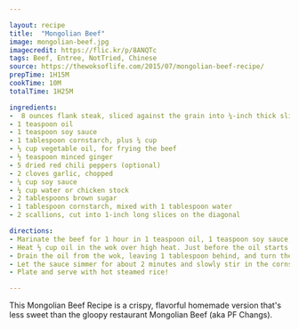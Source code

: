 ```yaml
---

layout: recipe
title:  "Mongolian Beef"
image: mongolian-beef.jpg
imagecredit: https://flic.kr/p/8ANQTc
tags: Beef, Entree, NotTried, Chinese
source: https://thewoksoflife.com/2015/07/mongolian-beef-recipe/
prepTime: 1H15M
cookTime: 10M
totalTime: 1H25M

ingredients:
-  8 ounces flank steak, sliced against the grain into ¼-inch thick slices
- 1 teaspoon oil
- 1 teaspoon soy sauce
- 1 tablespoon cornstarch, plus ¼ cup
- ⅓ cup vegetable oil, for frying the beef
- ½ teaspoon minced ginger
- 5 dried red chili peppers (optional)
- 2 cloves garlic, chopped
- ¼ cup soy sauce
- ¼ cup water or chicken stock
- 2 tablespoons brown sugar
- 1 tablespoon cornstarch, mixed with 1 tablespoon water
- 2 scallions, cut into 1-inch long slices on the diagonal

directions:
- Marinate the beef for 1 hour in 1 teaspoon oil, 1 teaspoon soy sauce, and 1 tablespoon cornstarch. Dredge the meat in the remaining ¼ cup of cornstarch until lightly coated.
- Heat ⅓ cup oil in the wok over high heat. Just before the oil starts to smoke, spread the flank steak pieces evenly in the wok, and let sear for 1 minute (depending upon the heat of your wok). Turn over and let the other side sear for another 30 seconds. Remove to a sheet pan; tilt it slightly to let the oil drain to one side (lean it on a cookbook or cutting board). The beef should be seared with a crusty coating.
- Drain the oil from the wok, leaving 1 tablespoon behind, and turn the heat to medium-high. Add the ginger and dried chili peppers, if using. After about 15 seconds, add the garlic. Stir for another 10 seconds and add the soy sauce and chicken stock (or water). Bring the sauce to a simmer, add the brown sugar, and stir until dissolved.
- Let the sauce simmer for about 2 minutes and slowly stir in the cornstarch slurry mixture--until the sauce coats the back of a spoon. Add the beef and scallions and toss everything for another 30 seconds. There should be almost no liquid as the sauce should be clinging to the beef. If you still have sauce, increase the heat slightly and stir until thickened.
- Plate and serve with hot steamed rice!

---
```


This Mongolian Beef Recipe is a crispy, flavorful homemade version that's less sweet than the gloopy restaurant Mongolian Beef (aka PF Changs).


